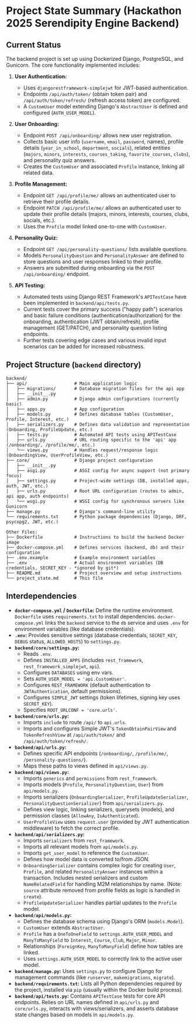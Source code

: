 # Project State Summary (Hackathon 2025 Serendipity Engine Backend)

## Current Status

The backend project is set up using Dockerized Django, PostgreSQL, and Gunicorn. The core functionality implemented includes:

1.  **User Authentication:**
    *   Uses `djangorestframework-simplejwt` for JWT-based authentication.
    *   Endpoints `/api/auth/token/` (obtain token pair) and `/api/auth/token/refresh/` (refresh access token) are configured.
    *   A `CustomUser` model extending Django's `AbstractUser` is defined and configured (`AUTH_USER_MODEL`).

2.  **User Onboarding:**
    *   Endpoint `POST /api/onboarding/` allows new user registration.
    *   Collects basic user info (`username`, `email`, `password`, names), profile details (`year_in_school`, `department`, `socials`), related entities (`majors`, `minors`, `interests`, `courses_taking`, `favorite_courses`, `clubs`), and personality quiz answers.
    *   Creates the `CustomUser` and associated `Profile` instance, linking all related data.

3.  **Profile Management:**
    *   Endpoint `GET /api/profile/me/` allows an authenticated user to retrieve their profile details.
    *   Endpoint `PATCH /api/profile/me/` allows an authenticated user to update their profile details (majors, minors, interests, courses, clubs, socials, etc.).
    *   Uses the `Profile` model linked one-to-one with `CustomUser`.

4.  **Personality Quiz:**
    *   Endpoint `GET /api/personality-questions/` lists available questions.
    *   Models `PersonalityQuestion` and `PersonalityAnswer` are defined to store questions and user responses linked to their profile.
    *   Answers are submitted during onboarding via the `POST /api/onboarding/` endpoint.

5.  **API Testing:**
    *   Automated tests using Django REST Framework's `APITestCase` have been implemented in `backend/api/tests.py`.
    *   Current tests cover the primary success ("happy path") scenarios and basic failure conditions (authentication/authorization) for the onboarding, authentication (JWT obtain/refresh), profile management (GET/PATCH), and personality question listing endpoints.
    *   Further tests covering edge cases and various invalid input scenarios can be added for increased robustness.

## Project Structure (`backend` directory)

```
backend/
├── api/                  # Main application logic
│   ├── migrations/       # Database migration files for the api app
│   ├── __init__.py
│   ├── admin.py          # Django admin configurations (currently basic)
│   ├── apps.py           # App configuration
│   ├── models.py         # Defines database tables (CustomUser, Profile, Interest, etc.)
│   ├── serializers.py    # Defines data validation and representation (Onboarding, ProfileUpdate, etc.)
│   ├── tests.py          # Automated API tests using APITestCase
│   ├── urls.py           # URL routing specific to the 'api' app (/onboarding/, /profile/me/, etc.)
│   └── views.py          # Handles request/response logic (OnboardingView, UserProfileView, etc.)
├── core/                 # Django project configuration
│   ├── __init__.py
│   ├── asgi.py           # ASGI config for async support (not primary focus)
│   ├── settings.py       # Project-wide settings (DB, installed apps, auth, JWT, etc.)
│   ├── urls.py           # Root URL configuration (routes to admin, api app, auth endpoints)
│   └── wsgi.py           # WSGI config for synchronous servers like Gunicorn
├── manage.py             # Django's command-line utility
└── requirements.txt      # Python package dependencies (Django, DRF, psycopg2, JWT, etc.)

Other Files:
├── Dockerfile            # Instructions to build the backend Docker image
├── docker-compose.yml    # Defines services (backend, db) and their configuration
├── .env.example          # Example environment variables
├── .env                  # Actual environment variables (DB credentials, SECRET_KEY - *ignored by git*)
├── README.md             # Project overview and setup instructions
└── project_state.md      # This file
```

## Interdependencies

*   **`docker-compose.yml` / `Dockerfile`:** Define the runtime environment. `Dockerfile` uses `requirements.txt` to install dependencies. `docker-compose.yml` links the `backend` service to the `db` service and uses `.env` for environment variables (like database credentials).
*   **`.env`:** Provides sensitive settings (database credentials, `SECRET_KEY`, `DEBUG` status, `ALLOWED_HOSTS`) to `settings.py`.
*   **`backend/core/settings.py`:**
    *   Reads `.env`.
    *   Defines `INSTALLED_APPS` (includes `rest_framework`, `rest_framework_simplejwt`, `api`).
    *   Configures `DATABASES` using env vars.
    *   Sets `AUTH_USER_MODEL = 'api.CustomUser'`.
    *   Configures `REST_FRAMEWORK` (default authentication to `JWTAuthentication`, default permissions).
    *   Configures `SIMPLE_JWT` settings (token lifetimes, signing key uses `SECRET_KEY`).
    *   Specifies `ROOT_URLCONF = 'core.urls'`.
*   **`backend/core/urls.py`:**
    *   Imports `include` to route `/api/` to `api.urls`.
    *   Imports and configures Simple JWT's `TokenObtainPairView` and `TokenRefreshView` at `/api/auth/token/` and `/api/auth/token/refresh/`.
*   **`backend/api/urls.py`:**
    *   Defines specific API endpoints (`/onboarding/`, `/profile/me/`, `/personality-questions/`).
    *   Maps these paths to views defined in `api/views.py`.
*   **`backend/api/views.py`:**
    *   Imports `generics` and `permissions` from `rest_framework`.
    *   Imports models (`Profile`, `PersonalityQuestion`, `User`) from `api/models.py`.
    *   Imports serializers (`OnboardingSerializer`, `ProfileUpdateSerializer`, `PersonalityQuestionSerializer`) from `api/serializers.py`.
    *   Defines view logic, linking serializers, querysets (models), and permission classes (`AllowAny`, `IsAuthenticated`).
    *   `UserProfileView` uses `request.user` (provided by JWT authentication middleware) to fetch the correct profile.
*   **`backend/api/serializers.py`:**
    *   Imports `serializers` from `rest_framework`.
    *   Imports all relevant models from `api/models.py`.
    *   Imports `get_user_model` to reference the `CustomUser`.
    *   Defines how model data is converted to/from JSON.
    *   `OnboardingSerializer` contains complex logic for creating `User`, `Profile`, and related `PersonalityAnswer` instances within a transaction. Includes nested serializers and custom `NameRelatedField` for handling M2M relationships by name. (Note: `source` attribute removed from profile fields as logic is handled in `create`).
    *   `ProfileUpdateSerializer` handles partial updates to the `Profile` model.
*   **`backend/api/models.py`:**
    *   Defines the database schema using Django's ORM (`models.Model`).
    *   `CustomUser` extends `AbstractUser`.
    *   `Profile` has a `OneToOneField` to `settings.AUTH_USER_MODEL` and `ManyToManyField` to `Interest`, `Course`, `Club`, `Major`, `Minor`.
    *   Relationships (`ForeignKey`, `ManyToManyField`) define how tables are linked.
    *   Uses `settings.AUTH_USER_MODEL` to correctly link to the active user model.
*   **`backend/manage.py`:** Uses `settings.py` to configure Django for management commands (like `runserver`, `makemigrations`, `migrate`).
*   **`backend/requirements.txt`:** Lists all Python dependencies required by the project, installed via `pip` (usually within the Docker build process).
*   **`backend/api/tests.py`:** Contains `APITestCase` tests for core API endpoints. Relies on URL names defined in `api/urls.py` and `core/urls.py`, interacts with views/serializers, and asserts database state changes based on models in `api/models.py`.